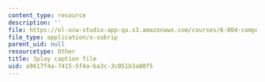 ```yaml
---
content_type: resource
description: ''
file: https://ol-ocw-studio-app-qa.s3.amazonaws.com/courses/6-004-computation-structures-spring-2017/a9617f4a74155f4aba3c3c051b3a80f5_SlwUHJ4kgjI.vtt
file_type: application/x-subrip
parent_uid: null
resourcetype: Other
title: 3play caption file
uid: a9617f4a-7415-5f4a-ba3c-3c051b3a80f5
---
```

